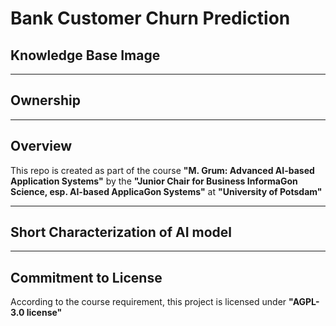 # Bank Customer Churn Prediction
## Knowledge Base Image

---

## Ownership

---

## Overview

This repo is created as part of the course **"M. Grum: Advanced AI-based Application Systems"** by the **"Junior Chair for Business InformaGon Science, esp. AI-based ApplicaGon Systems"** at **"University of Potsdam"**

---

## Short Characterization of AI model


---

## Commitment to License

According to the course requirement, this project is licensed under **"AGPL-3.0 license"**

